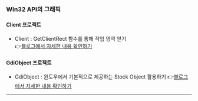 ### Win32 API의 그래픽
   #### Client 프로젝트
   * Client : GetClientRect 함수를 통해 작업 영역 얻기    
   👉[블로그에서 자세한 내용 확인하기](https://chanos.tistory.com/entry/Windows-API-Win32-API%EB%A5%BC-%ED%99%9C%EC%9A%A9%ED%95%B4-%EC%9E%91%EC%97%85-%EC%98%81%EC%97%AD-%EC%96%BB%EA%B8%B0)  
   
   #### GdiObject 프로젝트
   * GdiObject : 윈도우에서 기본적으로 제공하는 Stock Object 활용하기
   👉[블로그에서 자세한 내용 확인하기](https://chanos.tistory.com/entry/Windows-API-Win32-API%EC%9D%98-%EA%B7%B8%EB%9E%98%ED%94%BD-GDI%EC%99%80-%EC%8A%A4%ED%86%A1-%EC%98%A4%EB%B8%8C%EC%A0%9D%ED%8A%B8Stock-Object)  
<hr/>
